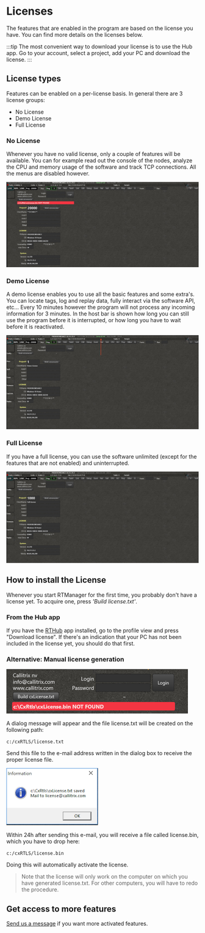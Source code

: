 # Licenses
The features that are enabled in the program are based on the license you have. You can find more details on the licenses below.

:::tip 
  The most convenient way to download your license is to use the Hub app. Go to your account, select a project, add your PC and download the license.
:::

## License types
Features can be enabled on a per-license basis. In general there are 3 license groups:
- No License
- Demo License
- Full License

### No License
Whenever you have no valid license, only a couple of features will be available. You can for example read out the console of the nodes, analyze the CPU and memory usage of the software and track TCP connections. All the menus are disabled however.

![license_none](./img/cxRTLS/license_none.png)

### Demo License
A demo license enables you to use all the basic  features and some extra's. You can locate tags, log and replay data, fully interact via the software API, etc...
Every 10 minutes however the program will not process any incoming information for 3 minutes. In the host bar is shown how long you can still use the program before it is interrupted, or how long you have to wait before it is reactivated.

![license_demo](./img/cxRTLS/license_demo.png)

### Full License
If you have a full license, you can use the software unlimited (except for the features that are not enabled) and uninterrupted.

![license_full](./img/cxRTLS/license_full.png)


## How to install the License
Whenever you start RTManager for the first time, you probably don't have a license yet. To acquire one, press _'Build license.txt'_.

### From the Hub app

If you have the [RTHub](/hub/) app installed, go to the profile view and press "Download license". If there's an indication that your PC has not been included in the license yet, you should do that first.

### Alternative: Manual license generation
![license_build](./img/cxRTLS/license_build.png)

A dialog message will appear and the file license.txt will be created on the following path:
```
c:/cxRTLS/license.txt
```
Send this file to the e-mail address written in the dialog box to receive the proper license file.

![license_build](./img/cxRTLS/license_dialog.png)

Within 24h after sending this e-mail, you will receive a file called license.bin, which you have to drop here:
```
c:/cxRTLS/license.bin
```
Doing this will automatically activate the license.

> Note that the license will only work on the computer on which you have generated license.txt. For other computers, you will have to redo the procedure.

## Get access to more features
[Send us a message](https://www.rtloc.com/#contact) if you want more activated features.
